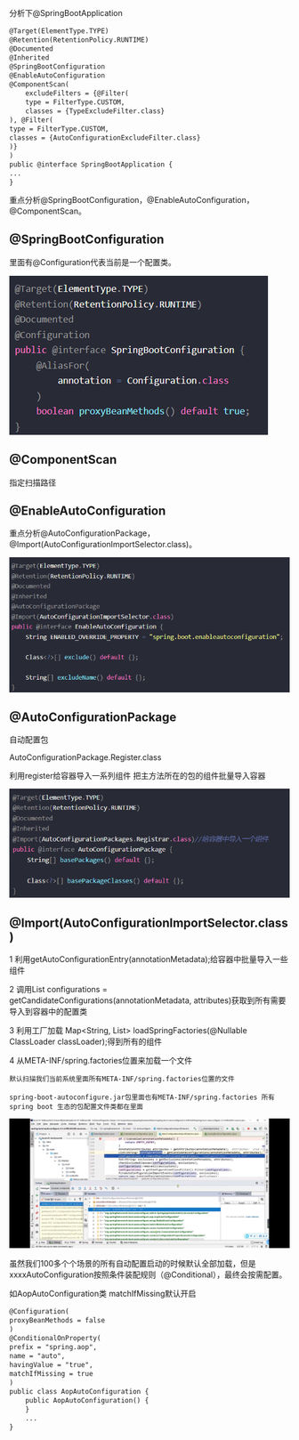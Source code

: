 分析下@SpringBootApplication


    @Target(ElementType.TYPE)
    @Retention(RetentionPolicy.RUNTIME)
    @Documented
    @Inherited
    @SpringBootConfiguration
    @EnableAutoConfiguration
    @ComponentScan(
        excludeFilters = {@Filter(
        type = FilterType.CUSTOM,
        classes = {TypeExcludeFilter.class}
    ), @Filter(
    type = FilterType.CUSTOM,
    classes = {AutoConfigurationExcludeFilter.class}
    )}
    )
    public @interface SpringBootApplication {
    ...
    }


重点分析@SpringBootConfiguration，@EnableAutoConfiguration，@ComponentScan。

@SpringBootConfiguration
----

里面有@Configuration代表当前是一个配置类。

![img_6.png](img_6.png)

@ComponentScan
---

指定扫描路径


@EnableAutoConfiguration
---

重点分析@AutoConfigurationPackage，@Import(AutoConfigurationImportSelector.class)。

![img_7.png](img_7.png)


@AutoConfigurationPackage
---

自动配置包

AutoConfigurationPackage.Register.class

利用register给容器导入一系列组件 把主方法所在的包的组件批量导入容器

![img_8.png](img_8.png)


@Import(AutoConfigurationImportSelector.class)
---

1   利用getAutoConfigurationEntry(annotationMetadata);给容器中批量导入一些组件

2   调用List<String> configurations = getCandidateConfigurations(annotationMetadata, attributes)获取到所有需要导入到容器中的配置类

3   利用工厂加载 Map<String, List<String>> loadSpringFactories(@Nullable ClassLoader classLoader);得到所有的组件

4   从META-INF/spring.factories位置来加载一个文件

    默认扫描我们当前系统里面所有META-INF/spring.factories位置的文件

    spring-boot-autoconfigure.jar包里面也有META-INF/spring.factories 所有spring boot 生态的包配置文件类都在里面


![img_9.png](img_9.png)

虽然我们100多个个场景的所有自动配置启动的时候默认全部加载，但是xxxxAutoConfiguration按照条件装配规则（@Conditional），最终会按需配置。


如AopAutoConfiguration类 matchIfMissing默认开启

    @Configuration(
    proxyBeanMethods = false
    )
    @ConditionalOnProperty(
    prefix = "spring.aop",
    name = "auto",
    havingValue = "true",
    matchIfMissing = true
    )
    public class AopAutoConfiguration {
        public AopAutoConfiguration() {
        }
        ...
    }